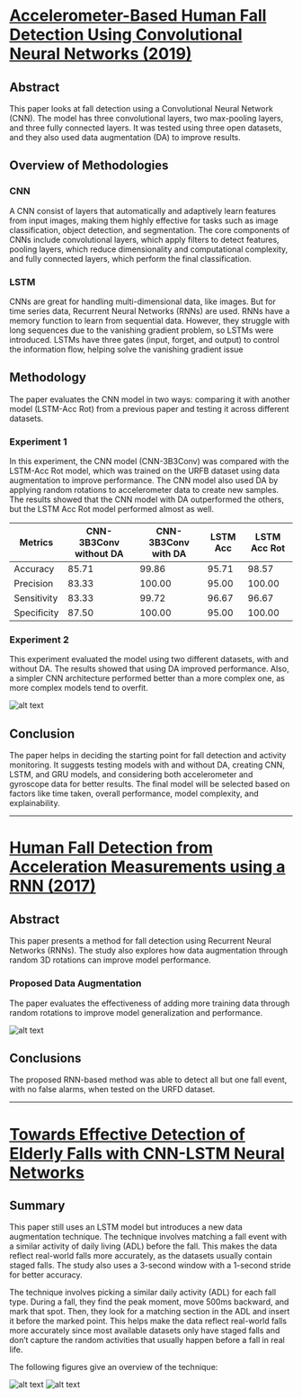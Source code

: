 # [Accelerometer-Based Human Fall Detection Using Convolutional Neural Networks (2019)](https://www.mdpi.com/1424-8220/19/7/1644)

## Abstract
This paper looks at fall detection using a Convolutional Neural Network (CNN). The model has three convolutional layers, two max-pooling layers, and three fully connected layers. It was tested using three open datasets, and they also used data augmentation (DA) to improve results.

## Overview of Methodologies

### CNN
A CNN consist of layers that automatically and adaptively learn features from input images, making them highly effective for tasks such as image classification, object detection, and segmentation. The core components of CNNs include convolutional layers, which apply filters to detect features, pooling layers, which reduce dimensionality and computational complexity, and fully connected layers, which perform the final classification.

### LSTM
CNNs are great for handling multi-dimensional data, like images. But for time series data, Recurrent Neural Networks (RNNs) are used. RNNs have a memory function to learn from sequential data. However, they struggle with long sequences due to the vanishing gradient problem, so LSTMs were introduced. LSTMs have three gates (input, forget, and output) to control the information flow, helping solve the vanishing gradient issue

## Methodology
The paper evaluates the CNN model in two ways: comparing it with another model (LSTM-Acc Rot) from a previous paper and testing it across different datasets.

### Experiment 1
In this experiment, the CNN model (CNN-3B3Conv) was compared with the LSTM-Acc Rot model, which was trained on the URFB dataset using data augmentation to improve performance. The CNN model also used DA by applying random rotations to accelerometer data to create new samples. The results showed that the CNN model with DA outperformed the others, but the LSTM Acc Rot model performed almost as well.

| Metrics                        | CNN-3B3Conv without DA | CNN-3B3Conv with DA | LSTM Acc | LSTM Acc Rot |
|--------------------------------|------------------------|----------------------|----------|--------------|
| Accuracy                       | 85.71                  | 99.86                | 95.71    | 98.57        |
| Precision                      | 83.33                  | 100.00               | 95.00    | 100.00       |
| Sensitivity                    | 83.33                  | 99.72                | 96.67    | 96.67        |
| Specificity                    | 87.50                  | 100.00               | 95.00    | 100.00       |

### Experiment 2
This experiment evaluated the model using two different datasets, with and without DA. The results showed that using DA improved performance. Also, a simpler CNN architecture performed better than a more complex one, as more complex models tend to overfit.

![alt text](image.png)

## Conclusion
The paper helps in deciding the starting point for fall detection and activity monitoring. It suggests testing models with and without DA, creating CNN, LSTM, and GRU models, and considering both accelerometer and gyroscope data for better results. The final model will be selected based on factors like time taken, overall performance, model complexity, and explainability.

---

# [Human Fall Detection from Acceleration Measurements using a RNN (2017)](https://link.springer.com/chapter/10.1007/978-981-10-7419-6_25#Abs1)

## Abstract
This paper presents a method for fall detection using Recurrent Neural Networks (RNNs). The study also explores how data augmentation through random 3D rotations can improve model performance.

### Proposed Data Augmentation
The paper evaluates the effectiveness of adding more training data through random rotations to improve model generalization and performance.

![alt text](image_1.png)

## Conclusions
The proposed RNN-based method was able to detect all but one fall event, with no false alarms, when tested on the URFD dataset.

---

# [Towards Effective Detection of Elderly Falls with CNN-LSTM Neural Networks](https://www.sciencedirect.com/science/article/pii/S0925231222006440#ab005)

## Summary
This paper still uses an LSTM model but introduces a new data augmentation technique. The technique involves matching a fall event with a similar activity of daily living (ADL) before the fall. This makes the data reflect real-world falls more accurately, as the datasets usually contain staged falls. The study also uses a 3-second window with a 1-second stride for better accuracy. 

The technique involves picking a similar daily activity (ADL) for each fall type. During a fall, they find the peak moment, move 500ms backward, and mark that spot. Then, they look for a matching section in the ADL and insert it before the marked point. This helps make the data reflect real-world falls more accurately since most available datasets only have staged falls and don’t capture the random activities that usually happen before a fall in real life.

The following figures give an overview of the technique:

![alt text](image_2.png)
![alt text](image_3.png)